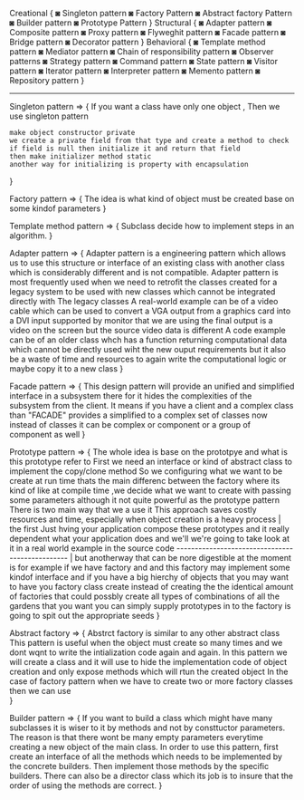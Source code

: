 Creational
{
	◙ Singleton pattern
	◙ Factory Pattern
	◙ Abstract factory Pattern
	◙ Builder pattern
	◙ Prototype Pattern
}
Structural
{
	◙ Adapter pattern
	◙ Composite pattern
	◙ Proxy pattern
	◙ Flyweghit pattern
	◙ Facade pattern
	◙ Bridge pattern
	◙ Decorator pattern
}
Behavioral
{
	◙ Template method pattern
	◙ Mediator pattern
	◙ Chain of responsibility pattern
	◙ Observer patterns
	◙ Strategy pattern
	◙ Command pattern
	◙ State pattern
	◙ Visitor pattern
	◙ Iterator pattern
	◙ Interpreter pattern
	◙ Memento pattern
	◙ Repository pattern
}

---------------------------------------------------------------------------------------------

Singleton pattern =>
{
	If you want a class have only one object , Then we use singleton pattern
	
	make object constructor private
	we create a private field from that type and create a method to check if field is null then initialize it and return that field
	then make initializer method static
	another way for initializing is property with encapsulation 
}

Factory pattern =>
{
	The idea is what kind of object must be created base on some kindof parameters
}

Template method pattern => 
{
	Subclass decide how to implement steps in an algorithm.
}

Adapter pattern => 
{
	Adapter pattern is a engineering pattern which allows us to use this structure 
	or interface of an existing class with another class which is considerably different and is not 
	compatible.
	Adapter pattern is most frequently used when we need to retrofit the classes created
	for a legacy system to be used with new classes which cannot be integrated directly with The
	legacy classes
	A real-world example can be of a video cable which can be used to convert a VGA output from a
	graphics card into a DVI input supported by monitor that we are using the final
	output is a video on the screen but the source video data is different 
	A code example can be of an older class whch has a function returning computational data
	which cannot be directly used wiht the new ouput requirements but it also be a waste of time and resources to 
	again write the computational logic or maybe copy it to a new class 
}

Facade pattern =>
{
	This design pattern will provide an unified and simplified interface in a subsystem 
	there for it hides the complexities of the subsystem from the client.
	It means if you have a client and a complex class than "FACADE" provides a simplified to a complex set of classes
	now instead of classes it can be complex or component or a group of component as well 
}

Prototype pattern =>
{
	The whole idea is base on the prototpye and what is this prototype refer to 
	First we need an interface or kind of abstract class to implement the copy/clone method
	So we configuring what we want to be create at run time thats the main differenc 
	between the factory where its kind of like at compile time ,we decide what we want 
	to create with passing some parameters although it not quite powerful as the prototype pattern
	There is two main way that we a use it 
	This approach saves costly resources and time, especially when object creation is a heavy process
	|	the first Just hving your application compose these prototypes and it really 
		dependent what your application does and we'll we're going to take look at it in a real world 
		example in the source code
	------------------------------------------------
	|	but anotherway that can be nore digestible at the moment is for example if we have factory and 
	 	and this factory may implement some kindof interface and if you have a big hierchy of objects
		that you may want to have you factory class create instead of creating the the identical
		amount of factories that could possbly create all types of combinations of all the 
		gardens that you want you can simply supply prototypes in to the factory is going to spit out the 
		appropriate seeds
}

Abstract factory =>
{
	Abstrct factory is similar to any other abstract class 
	This pattern is useful when the object must create so many times and we dont wqnt to write the intialization code 
	again and again.
	In this pattern we will create a class and it will use to hide the implementation code of object creation and 
	only expose methods which will rtun the created object
	In the case of factory pattern when we have to create two or more factory classes then we can use  
}

Builder pattern =>
{
	If you want to build a class which might have many subclasses it is wiser to it by methods and not by consttuctor parameters.
	The reason is that there wont be many empty parameters everytime creating a new object of the main class.
	In order to use this pattern, first create an interface of all the methods which needs to be implemented by the concrete builders.
	Then implement those methods by the specific builders. There can also be a director class which its job is to insure that the order of
	using the methods are correct.
}